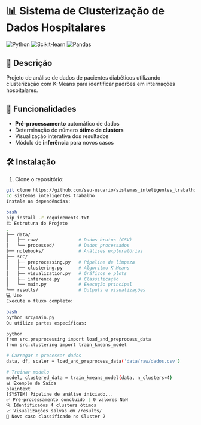 # 📊 Sistema de Clusterização de Dados Hospitalares

![Python](https://img.shields.io/badge/Python-3.11+-blue.svg)
![Scikit-learn](https://img.shields.io/badge/Scikit--learn-1.6.1-orange.svg)
![Pandas](https://img.shields.io/badge/Pandas-2.2.3-brightgreen.svg)

## 📝 Descrição

Projeto de análise de dados de pacientes diabéticos utilizando clusterização com K-Means para identificar padrões em internações hospitalares.

## 🚀 Funcionalidades

- **Pré-processamento** automático de dados
- Determinação do número **ótimo de clusters**
- Visualização interativa dos resultados
- Módulo de **inferência** para novos casos

## 🛠️ Instalação

1. Clone o repositório:
```bash
git clone https://github.com/seu-usuario/sistemas_inteligentes_trabalho.git
cd sistemas_inteligentes_trabalho
Instale as dependências:

bash
pip install -r requirements.txt
🏗️ Estrutura do Projeto
.
├── data/
│   ├── raw/               # Dados brutos (CSV)
│   └── processed/         # Dados processados
├── notebooks/             # Análises exploratórias
├── src/
│   ├── preprocessing.py   # Pipeline de limpeza
│   ├── clustering.py      # Algoritmo K-Means
│   ├── visualization.py   # Gráficos e plots
│   ├── inference.py       # Classificação
│   └── main.py            # Execução principal
└── results/               # Outputs e visualizações
💻 Uso
Execute o fluxo completo:

bash
python src/main.py
Ou utilize partes específicas:

python
from src.preprocessing import load_and_preprocess_data
from src.clustering import train_kmeans_model

# Carregar e processar dados
data, df, scaler = load_and_preprocess_data('data/raw/dados.csv')

# Treinar modelo
model, clustered_data = train_kmeans_model(data, n_clusters=4)
📊 Exemplo de Saída
plaintext
[SYSTEM] Pipeline de análise iniciado...
✅ Pré-processamento concluído | 0 valores NaN
🔍 Identificados 4 clusters ótimos
📈 Visualizações salvas em /results/
🎯 Novo caso classificado no Cluster 2